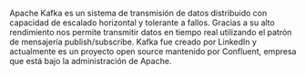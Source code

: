 Apache Kafka es un sistema de transmisión de datos distribuido con capacidad de escalado horizontal y tolerante a fallos. Gracias a su alto rendimiento nos permite transmitir datos en tiempo real utilizando el patrón de mensajería publish/subscribe.
Kafka fue creado por LinkedIn y actualmente es un proyecto open source mantenido por Confluent, empresa que está bajo la administración de Apache. 
